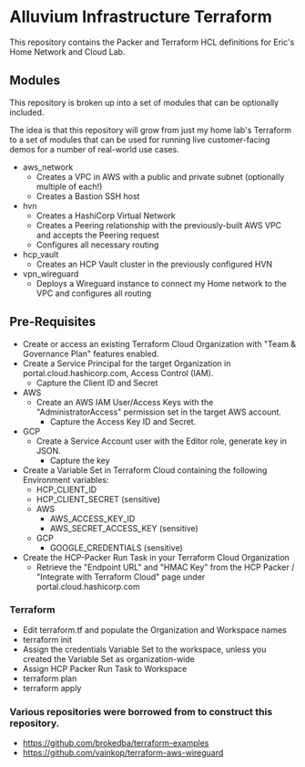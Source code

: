 # Alluvium Infrastructure Terraform

This repository contains the Packer and Terraform HCL definitions for Eric's Home Network and Cloud Lab.

## Modules

This repository is broken up into a set of modules that can be optionally included. 

The idea is that this repository will grow from just my home lab's Terraform to a set of modules that can be used for running live
customer-facing demos for a number of real-world use cases.

- aws_network
  - Creates a VPC in AWS with a public and private subnet (optionally multiple of each!)
  - Creates a Bastion SSH host
- hvn
  - Creates a HashiCorp Virtual Network
  - Creates a Peering relationship with the previously-built AWS VPC and accepts the Peering request
  - Configures all necessary routing
- hcp_vault
  - Creates an HCP Vault cluster in the previously configured HVN
- vpn_wireguard
  - Deploys a Wireguard instance to connect my Home network to the VPC and configures all routing

## Pre-Requisites

- Create or access an existing Terraform Cloud Organization with "Team & Governance Plan" features enabled.
- Create a Service Principal for the target Organization in portal.cloud.hashicorp.com, Access Control (IAM).
  - Capture the Client ID and Secret
- AWS
  - Create an AWS IAM User/Access Keys with the "AdministratorAccess" permission set in the target AWS account.
    - Capture the Access Key ID and Secret.
- GCP
  - Create a Service Account user with the Editor role, generate key in JSON.
    - Capture the key
- Create a Variable Set in Terraform Cloud containing the following Environment variables: 
  - HCP_CLIENT_ID
  - HCP_CLIENT_SECRET (sensitive)
  - AWS
    - AWS_ACCESS_KEY_ID
    - AWS_SECRET_ACCESS_KEY (sensitive)
  - GCP
    - GOOGLE_CREDENTIALS (sensitive)
- Create the HCP-Packer Run Task in your Terraform Cloud Organization
  - Retrieve the "Endpoint URL" and "HMAC Key" from the HCP Packer / "Integrate with Terraform Cloud" page under portal.cloud.hashicorp.com

### Terraform

- Edit terraform.tf and populate the Organization and Workspace names
- terraform init
- Assign the credentials Variable Set to the workspace, unless you created the Variable Set as organization-wide
- Assign HCP Packer Run Task to Workspace
- terraform plan
- terraform apply

### Various repositories were borrowed from to construct this repository.
- https://github.com/brokedba/terraform-examples
- https://github.com/vainkop/terraform-aws-wireguard
